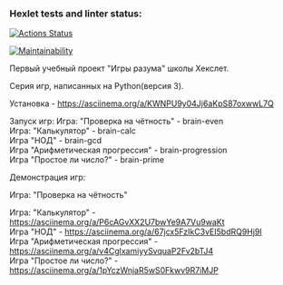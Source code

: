 ### Hexlet tests and linter status:
[![Actions Status](https://github.com/Maxessence/python-project-49/workflows/hexlet-check/badge.svg)](https://github.com/Maxessence/python-project-49/actions)

[![Maintainability](https://api.codeclimate.com/v1/badges/a1d8ba37cc43e498250e/maintainability)](https://codeclimate.com/github/Maxessence/python-project-49/maintainability)

Первый учебный проект "Игры разума" школы Хекслет. 

Серия игр, написанных на Python(версия 3).

Установка - https://asciinema.org/a/KWNPU9y04Jj6aKpS87oxwwL7Q

Запуск игр:
Игра: "Проверка на чётность" - brain-even  
Игра: "Калькулятор" - brain-calc  
Игра "НОД" - brain-gcd  
Игра "Арифметическая прогрессия" - brain-progression  
Игра "Простое ли число?" - brain-prime  

Демонстрация игр:

Игра: "Проверка на чётность"
<script src="https://asciinema.org/a/QSCu7Pdb5VvpW7qZLLA2vqtEX" id="QSCu7Pdb5VvpW7qZLLA2vqtEX" async></script>  
Игра: "Калькулятор" - https://asciinema.org/a/P6cAGvXX2U7bwYe9A7Vu9waKt  
Игра "НОД" - https://asciinema.org/a/67jcx5FzIkC3vEI5bdRQ9Hj9I  
Игра "Арифметическая прогрессия" - https://asciinema.org/a/v4CglxamiyySvquaP2Fv2bTJ4  
Игра "Простое ли число?" - https://asciinema.org/a/1pYczWnjaR5wS0Fkwv9R7iMJP  



